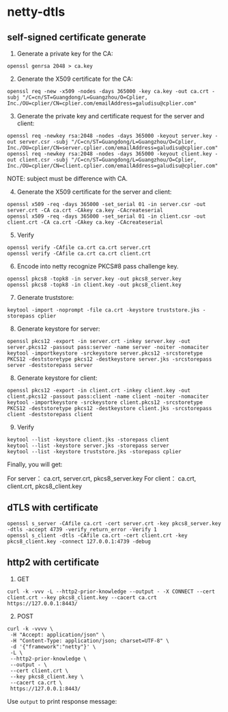 netty-dtls
=====


## self-signed certificate generate

1. Generate a private key for the CA:

```shell
openssl genrsa 2048 > ca.key
```

2. Generate the X509 certificate for the CA:

```shell
openssl req -new -x509 -nodes -days 365000 -key ca.key -out ca.crt -subj "/C=cn/ST=Guangdong/L=Guangzhou/O=Cplier, Inc./OU=cplier/CN=cplier.com/emailAddress=galudisu@cplier.com"
```

3. Generate the private key and certificate request for the server and client:

```shell
openssl req -newkey rsa:2048 -nodes -days 365000 -keyout server.key -out server.csr -subj "/C=cn/ST=Guangdong/L=Guangzhou/O=Cplier, Inc./OU=cplier/CN=server.cplier.com/emailAddress=galudisu@cplier.com"
openssl req -newkey rsa:2048 -nodes -days 365000 -keyout client.key -out client.csr -subj "/C=cn/ST=Guangdong/L=Guangzhou/O=Cplier, Inc./OU=cplier/CN=client.cplier.com/emailAddress=galudisu@cplier.com"
```

NOTE: subject must be difference with CA.

4. Generate the X509 certificate for the server and client:

```shell
openssl x509 -req -days 365000 -set_serial 01 -in server.csr -out server.crt -CA ca.crt -CAkey ca.key -CAcreateserial
openssl x509 -req -days 365000 -set_serial 01 -in client.csr -out client.crt -CA ca.crt -CAkey ca.key -CAcreateserial
```

5. Verify

```shell
openssl verify -CAfile ca.crt ca.crt server.crt 
openssl verify -CAfile ca.crt ca.crt client.crt 
```

6. Encode into netty recognize PKCS#8 pass challenge key.

```shell
openssl pkcs8 -topk8 -in server.key -out pkcs8_server.key
openssl pkcs8 -topk8 -in client.key -out pkcs8_client.key
```

7. Generate truststore:

```shell
keytool -import -noprompt -file ca.crt -keystore truststore.jks -storepass cplier
```

8. Generate keystore for server:

```shell
openssl pkcs12 -export -in server.crt -inkey server.key -out server.pkcs12 -passout pass:server -name server -noiter -nomaciter
keytool -importkeystore -srckeystore server.pkcs12 -srcstoretype PKCS12 -deststoretype pkcs12 -destkeystore server.jks -srcstorepass server -deststorepass server
```

8. Generate keystore for client:

```shell
openssl pkcs12 -export -in client.crt -inkey client.key -out client.pkcs12 -passout pass:client -name client -noiter -nomaciter
keytool -importkeystore -srckeystore client.pkcs12 -srcstoretype PKCS12 -deststoretype pkcs12 -destkeystore client.jks -srcstorepass client -deststorepass client
```

9. Verify

```shell
keytool --list -keystore client.jks -storepass client
keytool --list -keystore server.jks -storepass server
keytool --list -keystore truststore.jks -storepass cplier
```

Finally, you will get:

For server： ca.crt, server.crt, pkcs8_server.key
For client： ca.crt, client.crt, pkcs8_client.key



## dTLS with certificate

```shell
openssl s_server -CAfile ca.crt -cert server.crt -key pkcs8_server.key -dtls -accept 4739 -verify_return_error -Verify 1
openssl s_client -dtls -CAfile ca.crt -cert client.crt -key pkcs8_client.key -connect 127.0.0.1:4739 -debug
```

## http2 with certificate

1. GET

```shell
curl -k -vvv -L --http2-prior-knowledge --output - -X CONNECT --cert client.crt --key pkcs8_client.key --cacert ca.crt https://127.0.0.1:8443/
```


2. POST

```shell
curl -k -vvvv \
 -H "Accept: application/json" \
 -H "Content-Type: application/json; charset=UTF-8" \
 -d '{"framework":"netty"}' \
 -L \
 --http2-prior-knowledge \
 --output - \
 --cert client.crt \
 --key pkcs8_client.key \
 --cacert ca.crt \
 https://127.0.0.1:8443/
```

Use `output` to print response message:  


